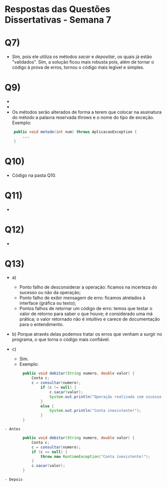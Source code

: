 # Respostas das Questões Dissertativas - Semana 7


# Q7)
- Sim, pois ele utiliza os métodos *sacar* e *depositar*, os quais já estão "validados". Sim, a solução ficou mais robusta pois, além de tornar o código à prova de erros, tornou o código mais legível e simples.   

# Q9)
- 
-
- Os métodos serão alterados de forma a terem que colocar na assinatura do método a palavra reservada *throws* e o nome do tipo de exceção. Exemplo:
```java
	public void metodo(int num) throws AplicacaoException {
		...
	}
```

# Q10)
- Código na pasta Q10.

# Q11)
- 

# Q12)
- 

# Q13)
- a) 
	- Ponto falho de desconsiderar a operação: ficamos na incerteza do sucesso ou não da operação;
	- Ponto falho de exibir mensagem de erro: ficamos atrelados à interface (gráfica ou texto);
	- Pontos falhos de retornar um código de erro: temos que testar o valor de retorno para saber o que houve; é considerado uma má prática; o valor retornado não é intuitivo e carece de documentação para o entendimento.

- b) Porque através delas podemos tratar os erros que venham a surgir no programa, o que torna o código mais confiável.
- c) 
	- Sim.
	- Exemplo:
```java
		public void debitar(String numero, double valor) {
			Conta c;
			c = consultar(numero);
				if (c != null) {
					c.sacar(valor);
					System.out.println("Operação realizada com sucesso!");
				}
				else {
					System.out.println("Conta inexistente!");
				}
		}
```
	- Antes

```java
		public void debitar(String numero, double valor) {
			Conta c;
			c = consultar(numero);
			if (c == null) {
				throw new RuntimeException("Conta inexistente!");
			}
			c.sacar(valor);
		}
```
	- Depois
